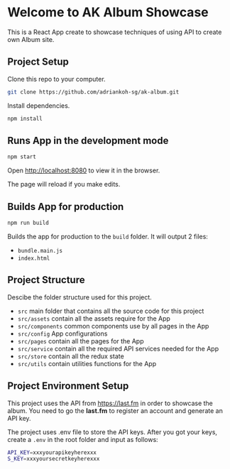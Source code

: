# Welcome to AK Album Showcase

This is a React App create to showcase techniques of using API to create own Album site.

## Project Setup

Clone this repo to your computer.

```bash
git clone https://github.com/adriankoh-sg/ak-album.git
```

Install dependencies.

```bash
npm install
```

## Runs App in the development mode

```bash
npm start
```

Open [http://localhost:8080](http://localhost:8080) to view it in the browser.

The page will reload if you make edits.

## Builds App for production

```bash
npm run build
```

Builds the app for production to the `build` folder.
It will output 2 files:

- `bundle.main.js`
- `index.html`

## Project Structure

Descibe the folder structure used for this project.

- `src` main folder that contains all the source code for this project
- `src/assets` contain all the assets require for the App
- `src/components` common components use by all pages in the App
- `src/config` App configurations
- `src/pages` contain all the pages for the App
- `src/service` contain all the required API services needed for the App
- `src/store` contain all the redux state
- `src/utils` contain utilities functions for the App

## Project Environment Setup

This project uses the API from https://last.fm in order to showcase the album.
You need to go the <b>last.fm</b> to register an account and generate an API key.

The project uses .env file to store the API keys. After you got your keys, create a `.env` in the root folder and input as follows:

```bash
API_KEY=xxxyourapikeyherexxx
S_KEY=xxxyoursecretkeyherexxx
```
